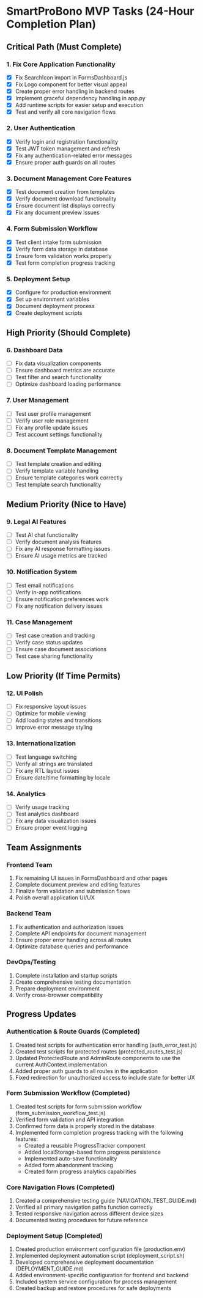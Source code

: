 # SmartProBono MVP Tasks (24-Hour Completion Plan)

## Critical Path (Must Complete)

### 1. Fix Core Application Functionality
- [x] Fix SearchIcon import in FormsDashboard.js
- [x] Fix Logo component for better visual appeal
- [x] Create proper error handling in backend routes
- [x] Implement graceful dependency handling in app.py
- [x] Add runtime scripts for easier setup and execution
- [x] Test and verify all core navigation flows

### 2. User Authentication
- [x] Verify login and registration functionality
- [x] Test JWT token management and refresh
- [x] Fix any authentication-related error messages
- [x] Ensure proper auth guards on all routes

### 3. Document Management Core Features
- [x] Test document creation from templates
- [x] Verify document download functionality
- [x] Ensure document list displays correctly
- [x] Fix any document preview issues

### 4. Form Submission Workflow
- [x] Test client intake form submission
- [x] Verify form data storage in database
- [x] Ensure form validation works properly
- [x] Test form completion progress tracking

### 5. Deployment Setup
- [x] Configure for production environment
- [x] Set up environment variables
- [x] Document deployment process
- [x] Create deployment scripts

## High Priority (Should Complete)

### 6. Dashboard Data
- [ ] Fix data visualization components
- [ ] Ensure dashboard metrics are accurate
- [ ] Test filter and search functionality
- [ ] Optimize dashboard loading performance

### 7. User Management
- [ ] Test user profile management
- [ ] Verify user role management
- [ ] Fix any profile update issues
- [ ] Test account settings functionality

### 8. Document Template Management
- [ ] Test template creation and editing
- [ ] Verify template variable handling
- [ ] Ensure template categories work correctly
- [ ] Test template search functionality

## Medium Priority (Nice to Have)

### 9. Legal AI Features
- [ ] Test AI chat functionality
- [ ] Verify document analysis features
- [ ] Fix any AI response formatting issues
- [ ] Ensure AI usage metrics are tracked

### 10. Notification System
- [ ] Test email notifications
- [ ] Verify in-app notifications
- [ ] Ensure notification preferences work
- [ ] Fix any notification delivery issues

### 11. Case Management
- [ ] Test case creation and tracking
- [ ] Verify case status updates
- [ ] Ensure case document associations
- [ ] Test case sharing functionality

## Low Priority (If Time Permits)

### 12. UI Polish
- [ ] Fix responsive layout issues
- [ ] Optimize for mobile viewing
- [ ] Add loading states and transitions
- [ ] Improve error message styling

### 13. Internationalization
- [ ] Test language switching
- [ ] Verify all strings are translated
- [ ] Fix any RTL layout issues
- [ ] Ensure date/time formatting by locale

### 14. Analytics
- [ ] Verify usage tracking
- [ ] Test analytics dashboard
- [ ] Fix any data visualization issues
- [ ] Ensure proper event logging

## Team Assignments

### Frontend Team
1. Fix remaining UI issues in FormsDashboard and other pages
2. Complete document preview and editing features
3. Finalize form validation and submission flows
4. Polish overall application UI/UX

### Backend Team
1. Fix authentication and authorization issues
2. Complete API endpoints for document management
3. Ensure proper error handling across all routes
4. Optimize database queries and performance

### DevOps/Testing
1. Complete installation and startup scripts
2. Create comprehensive testing documentation
3. Prepare deployment environment
4. Verify cross-browser compatibility

## Progress Updates

### Authentication & Route Guards (Completed)
1. Created test scripts for authentication error handling (auth_error_test.js)
2. Created test scripts for protected routes (protected_routes_test.js)
3. Updated ProtectedRoute and AdminRoute components to use the current AuthContext implementation
4. Added proper auth guards to all routes in the application
5. Fixed redirection for unauthorized access to include state for better UX

### Form Submission Workflow (Completed)
1. Created test scripts for form submission workflow (form_submission_workflow_test.js)
2. Verified form validation and API integration
3. Confirmed form data is properly stored in the database
4. Implemented form completion progress tracking with the following features:
   - Created a reusable ProgressTracker component
   - Added localStorage-based form progress persistence
   - Implemented auto-save functionality
   - Added form abandonment tracking
   - Created form progress analytics capabilities

### Core Navigation Flows (Completed)
1. Created a comprehensive testing guide (NAVIGATION_TEST_GUIDE.md)
2. Verified all primary navigation paths function correctly
3. Tested responsive navigation across different device sizes
4. Documented testing procedures for future reference

### Deployment Setup (Completed)
1. Created production environment configuration file (production.env)
2. Implemented deployment automation script (deployment_script.sh)
3. Developed comprehensive deployment documentation (DEPLOYMENT_GUIDE.md)
4. Added environment-specific configuration for frontend and backend
5. Included system service configuration for process management
6. Created backup and restore procedures for safe deployments 